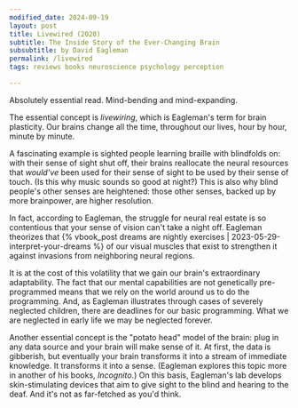 ```yaml
---
modified_date: 2024-09-19
layout: post
title: Livewired (2020)
subtitle: The Inside Story of the Ever-Changing Brain
subsubtitle: by David Eagleman
permalink: /livewired
tags: reviews books neuroscience psychology perception

---
```


Absolutely essential read.
Mind-bending and mind-expanding.
<!--more-->
The essential concept is _livewiring_, which is Eagleman's term for brain plasticity.
Our brains change all the time, throughout our lives, hour by hour, minute by minute.

A fascinating example is sighted people learning braille with blindfolds on: with their sense of sight shut off, their brains reallocate the neural resources that _would've_ been used for their sense of sight to be used by their sense of touch.
(Is this why music sounds so good at night?)
This is also why blind people's other senses are heightened: those other senses, backed up by more brainpower, are higher resolution.

In fact, according to Eagleman, the struggle for neural real estate is so contentious that your sense of vision can't take a night off.
Eagleman theorizes that {% vbook_post dreams are nightly exercises | 2023-05-29-interpret-your-dreams %} of our visual muscles that exist to strengthen it against invasions from neighboring neural regions.

It is at the cost of this volatility that we gain our brain's extraordinary adaptability.
The fact that our mental capabilities are not genetically pre-programmed means that we rely on the world around us to do the programming.
And, as Eagleman illustrates through cases of severely neglected children, there are deadlines for our basic programming.
What we are neglected in early life we may be neglected forever.

Another essential concept is the "potato head" model of the brain: plug in any data source and your brain will make sense of it.
At first, the data is gibberish, but eventually your brain transforms it into a stream of immediate knowledge.
It transforms it into a sense.
(Eagleman explores this topic more in another of his books, _Incognito_.)
On this basis, Eagleman's lab develops skin-stimulating devices that aim to give sight to the blind and hearing to the deaf.
And it's not as far-fetched as you'd think.
